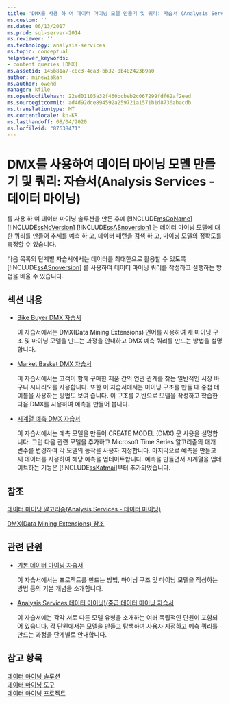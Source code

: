 ```yaml
---
title: 'DMX를 사용 하 여 데이터 마이닝 모델 만들기 및 쿼리: 자습서 (Analysis Services-데이터 마이닝) | Microsoft Docs'
ms.custom: ''
ms.date: 06/13/2017
ms.prod: sql-server-2014
ms.reviewer: ''
ms.technology: analysis-services
ms.topic: conceptual
helpviewer_keywords:
- content queries [DMX]
ms.assetid: 145b81a7-c0c3-4ca3-bb32-0b482423b9a0
author: minewiskan
ms.author: owend
manager: kfile
ms.openlocfilehash: 22ed01105a32f460bcbeb2c067299fdf62af2eed
ms.sourcegitcommit: ad4d92dce894592a259721a1571b1d8736abacdb
ms.translationtype: MT
ms.contentlocale: ko-KR
ms.lasthandoff: 08/04/2020
ms.locfileid: "87638471"
---
```

# <a name="creating-and-querying-data-mining-models-with-dmx-tutorials-analysis-services---data-mining"></a>DMX를 사용하여 데이터 마이닝 모델 만들기 및 쿼리: 자습서(Analysis Services - 데이터 마이닝)
  를 사용 하 여 데이터 마이닝 솔루션을 만든 후에 [!INCLUDE[msCoName](../includes/msconame-md.md)] [!INCLUDE[ssNoVersion](../includes/ssnoversion-md.md)] [!INCLUDE[ssASnoversion](../includes/ssasnoversion-md.md)] 는 데이터 마이닝 모델에 대 한 쿼리를 만들어 추세를 예측 하 고, 데이터 패턴을 검색 하 고, 마이닝 모델의 정확도를 측정할 수 있습니다.  
  
 다음 목록의 단계별 자습서에서는 데이터를 최대한으로 활용할 수 있도록 [!INCLUDE[ssASnoversion](../includes/ssasnoversion-md.md)] 를 사용하여 데이터 마이닝 쿼리를 작성하고 실행하는 방법을 배울 수 있습니다.  
  
## <a name="in-this-section"></a>섹션 내용  
  
-   [Bike Buyer DMX 자습서](../../2014/tutorials/bike-buyer-dmx-tutorial.md)  
  
     이 자습서에서는 DMX(Data Mining Extensions) 언어를 사용하여 새 마이닝 구조 및 마이닝 모델을 만드는 과정을 안내하고 DMX 예측 쿼리를 만드는 방법을 설명합니다.  
  
-   [Market Basket DMX 자습서](../../2014/tutorials/market-basket-dmx-tutorial.md)  
  
     이 자습서에서는 고객이 함께 구매한 제품 간의 연관 관계를 찾는 일반적인 시장 바구니 시나리오를 사용합니다. 또한 이 자습서에서는 마이닝 구조를 만들 때 중첩 테이블을 사용하는 방법도 보여 줍니다. 이 구조를 기반으로 모델을 작성하고 학습한 다음 DMX를 사용하여 예측을 만들어 봅니다.  
  
-   [시계열 예측 DMX 자습서](../../2014/tutorials/time-series-prediction-dmx-tutorial.md)  
  
     이 자습서에서는 예측 모델을 만들어 CREATE MODEL (DMX) 문 사용을 설명합니다. 그런 다음 관련 모델을 추가하고 Microsoft Time Series 알고리즘의 매개 변수를 변경하여 각 모델의 동작을 사용자 지정합니다. 마지막으로 예측을 만들고 새 데이터를 사용하여 해당 예측을 업데이트합니다. 예측을 만들면서 시계열을 업데이트하는 기능은 [!INCLUDE[ssKatmai](../includes/sskatmai-md.md)]부터 추가되었습니다.  
  
## <a name="reference"></a>참조  
 [데이터 마이닝 알고리즘&#40;Analysis Services - 데이터 마이닝&#41;](../../2014/analysis-services/data-mining/data-mining-algorithms-analysis-services-data-mining.md)  
  
 [DMX&#40;Data Mining Extensions&#41; 참조](/sql/dmx/data-mining-extensions-dmx-reference)  
  
## <a name="related-sections"></a>관련 단원  
  
-   [기본 데이터 마이닝 자습서](../../2014/tutorials/basic-data-mining-tutorial.md)  
  
     이 자습서에서는 프로젝트를 만드는 방법, 마이닝 구조 및 마이닝 모델을 작성하는 방법 등의 기본 개념을 소개합니다.  
  
-   [Analysis Services 데이터 마이닝&#41;&#40;중급 데이터 마이닝 자습서](../../2014/tutorials/intermediate-data-mining-tutorial-analysis-services-data-mining.md)  
  
     이 자습서에는 각각 서로 다른 모델 유형을 소개하는 여러 독립적인 단원이 포함되어 있습니다. 각 단원에서는 모델을 만들고 탐색하며 사용자 지정하고 예측 쿼리를 만드는 과정을 단계별로 안내합니다.  
  
## <a name="see-also"></a>참고 항목  
 [데이터 마이닝 솔루션](../../2014/analysis-services/data-mining/data-mining-solutions.md)   
 [데이터 마이닝 도구](../../2014/analysis-services/data-mining/data-mining-tools.md)   
 [데이터 마이닝 프로젝트](../../2014/analysis-services/data-mining/data-mining-projects.md)  
  
  

